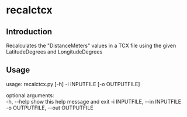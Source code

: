 # recalctcx

## Introduction

Recalculates the "DistanceMeters" values in a TCX file using the given LatitudeDegrees and LongitudeDegrees

## Usage

usage: recalctcx.py [-h] -i INPUTFILE [-o OUTPUTFILE]  
                                                       
optional arguments:                                    
  -h, --help            show this help message and exit
  -i INPUTFILE, --in INPUTFILE                         
  -o OUTPUTFILE, --out OUTPUTFILE                      